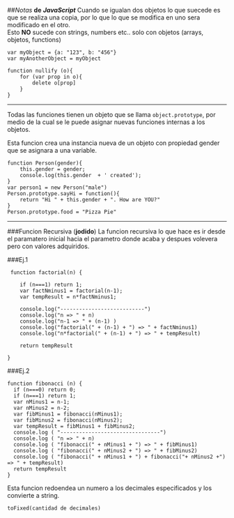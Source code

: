 
##*Notas* **de** ***JavaScript***
Cuando se igualan dos objetos lo que suecede es que se realiza una copia, por lo que lo que se modifica en uno sera modificado en el otro.  
Esto **NO** sucede con strings, numbers etc.. solo con objetos (arrays, objetos, functions)

    var myObject = {a: "123", b: "456"}
    var myAnotherObject = myObject 
    
    function nullify (o){
        for (var prop in o){
            delete o[prop]
        }
    }
---

Todas las funciones tienen un objeto que se llama `object.prototype`, por medio de la cual se le puede asignar nuevas funciones internas a los objetos.

Esta funcion crea una instancia nueva de un objeto con propiedad gender que se asignara a una variable.

    function Person(gender){
        this.gender = gender;
        console.log(this.gender  + ' created');
    }
    var person1 = new Person("male")
    Person.prototype.sayHi = function(){
        return "Hi " + this.gender + ". How are YOU?"
    }
    Person.prototype.food = "Pizza Pie"
---

###Funcion Recursiva (**jodido**)
La funcion recursiva lo que hace es ir desde  el paramatero inicial hacia el parametro donde acaba y despues volevera pero con valores adquiridos.  

###Ej.1
```
 function factorial(n) {

    if (n===1) return 1;
    var factNminus1 = factorial(n-1);
    var tempResult = n*factNminus1;

    console.log("---------------------------")
    console.log("n => " + n)
    console.log("n-1 => " + (n-1) )
    console.log("factorial(" + (n-1) + ") => " + factNminus1)
    console.log("n*factorial(" + (n-1) + ") => " + tempResult)

    return tempResult

}
```
###Ej.2

```
function fibonacci (n) {
  if (n===0) return 0;
  if (n===1) return 1;
  var nMinus1 = n-1;
  var nMinus2 = n-2;
  var fibMinus1 = fibonacci(nMinus1);
  var fibMinus2 = fibonacci(nMinus2);
  var tempResult = fibMinus1 + fibMinus2;
  console.log ( "--------------------------------")
  console.log ( "n => " + n)
  console.log ( "fibonacci(" + nMinus1 + ") => " + fibMinus1)
  console.log ( "fibonacci(" + nMinus2 + ") => " + fibMinus2)
  console.log ( "fibonacci(" + nMinus1 + ") + fibonacci("+ nMinus2 +") => " + tempResult)
  return tempResult
}
```

Esta funcion redoendea un numero a los decimales especificados y los convierte a string.


    toFixed(cantidad de decimales)

    
